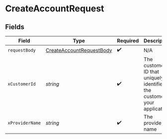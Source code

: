 # CreateAccountRequest


## Fields

| Field                                                                           | Type                                                                            | Required                                                                        | Description                                                                     | Example                                                                         |
| ------------------------------------------------------------------------------- | ------------------------------------------------------------------------------- | ------------------------------------------------------------------------------- | ------------------------------------------------------------------------------- | ------------------------------------------------------------------------------- |
| `requestBody`                                                                   | [CreateAccountRequestBody](../../models/operations/createaccountrequestbody.md) | :heavy_check_mark:                                                              | N/A                                                                             |                                                                                 |
| `xCustomerId`                                                                   | *string*                                                                        | :heavy_check_mark:                                                              | The customer ID that uniquely identifies the customer in your application       | my-customer-1                                                                   |
| `xProviderName`                                                                 | *string*                                                                        | :heavy_check_mark:                                                              | The provider name                                                               | salesforce                                                                      |